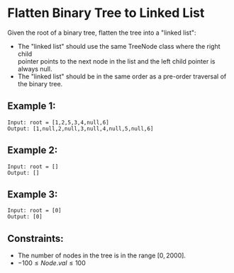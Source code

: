 # Flatten Binary Tree to Linked List

Given the root of a binary tree, flatten the tree into a "linked list":

* The "linked list" should use the same TreeNode class where the right child  
pointer points to the next node in the list and the left child pointer is  
always null.
* The "linked list" should be in the same order as a pre-order traversal of  
the binary tree.

 

## Example 1:

    Input: root = [1,2,5,3,4,null,6]
    Output: [1,null,2,null,3,null,4,null,5,null,6]

## Example 2:

    Input: root = []
    Output: []

## Example 3:

    Input: root = [0]
    Output: [0]

 

## Constraints:

* The number of nodes in the tree is in the range $[0, 2000]$.
* $-100 \le Node.val \le 100$

